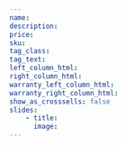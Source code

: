 ```yaml
---
name:
description:
price:
sku:
tag_class:
tag_text:
left_column_html: 
right_column_html: 
warranty_left_column_html:
warranty_right_column_html:
show_as_crosssells: false
slides:
    - title:
      image:
---
```

